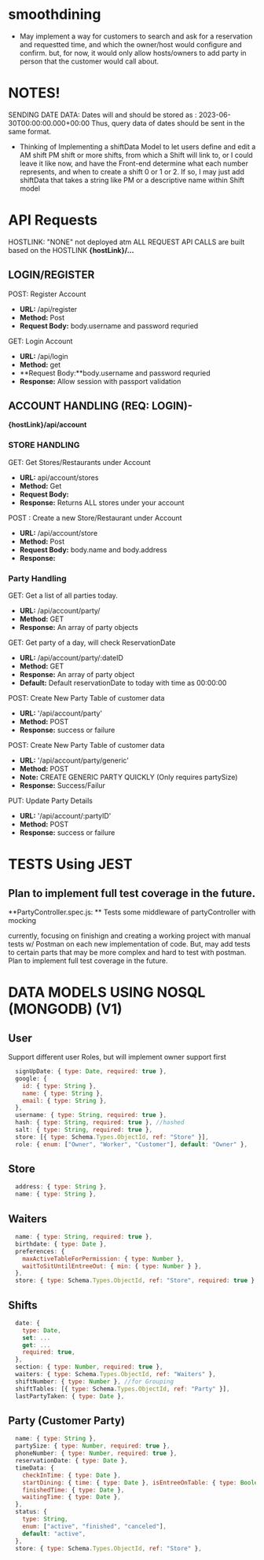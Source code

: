 # smoothdining

- May implement a way for customers to search and ask for a reservation and requestted time, and which the owner/host would configure and confirm.
  but, for now, it would only allow hosts/owners to add party in person that the customer would call about.

# NOTES!

SENDING DATE DATA: Dates will and should be stored as : 2023-06-30T00:00:00.000+00:00
Thus, query data of dates should be sent in the same format.

- Thinking of Implementing a shiftData Model to let users define and edit a AM shift PM shift or more shifts, from which a Shift will link to, or I could leave it like now, and have the Front-end determine what each number represents, and when to create a shift 0 or 1 or 2.
  If so, I may just add shiftData that takes a string like PM or a descriptive name within Shift model

# API Requests

HOSTLINK: "NONE" not deployed atm
ALL REQUEST API CALLS are built based on the HOSTLINK
**{hostLink}/...**

## LOGIN/REGISTER

POST: Register Account

- **URL:** /api/register
- **Method:** Post
- **Request Body:** body.username and password requried

GET: Login Account

- **URL:** /api/login
- **Method:** get
- **Request Body:**body.username and password requried
- **Response:** Allow session with passport validation

## ACCOUNT HANDLING (REQ: LOGIN)-

**{hostLink}/api/account**

### STORE HANDLING

GET: Get Stores/Restaurants under Account

- **URL:** api/account/stores
- **Method:** Get
- **Request Body:**
- **Response:** Returns ALL stores under your account

POST : Create a new Store/Restaurant under Account

- **URL:** /api/account/store
- **Method:** Post
- **Request Body:** body.name and body.address
- **Response:**

### Party Handling

GET: Get a list of all parties today.

- **URL:** /api/account/party/
- **Method:** GET
- **Response:** An array of party objects

GET: Get party of a day, will check ReservationDate

- **URL:** /api/account/party/:dateID
- **Method:** GET
- **Response:** An array of party object
- **Default:** Default reservationDate to today with time as 00:00:00

POST: Create New Party Table of customer data

- **URL:** '/api/account/party'
- **Method:** POST
- **Response:** success or failure

POST: Create New Party Table of customer data

- **URL:** '/api/account/party/generic'
- **Method:** POST
- **Note:** CREATE GENERIC PARTY QUICKLY (Only requires partySize)
- **Response:** Success/Failur

PUT: Update Party Details

- **URL:** '/api/account/:partyID'
- **Method:** POST
- **Response:** success or failure

# TESTS Using JEST

## Plan to implement full test coverage in the future.

**PartyController.spec.js: ** Tests some middleware of partyController with mocking

currently, focusing on finishign and creating a working project with manual tests w/ Postman on each new implementation of code.
But, may add tests to certain parts that may be more complex and hard to test with postman.
Plan to implement full test coverage in the future.

# DATA MODELS USING NOSQL (MONGODB) (V1)

## User

Support different user Roles, but will implement owner support first

```js
  signUpDate: { type: Date, required: true },
  google: {
    id: { type: String },
    name: { type: String },
    email: { type: String },
  },
  username: { type: String, required: true },
  hash: { type: String, required: true }, //hashed
  salt: { type: String, required: true },
  store: [{ type: Schema.Types.ObjectId, ref: "Store" }],
  role: { enum: ["Owner", "Worker", "Customer"], default: "Owner" },
```

## Store

```js
  address: { type: String },
  name: { type: String },
```

## Waiters

```js
  name: { type: String, required: true },
  birthdate: { type: Date },
  preferences: {
    maxActiveTableForPermission: { type: Number },
    waitToSitUntilEntreeOut: { min: { type: Number } },
  },
  store: { type: Schema.Types.ObjectId, ref: "Store", required: true },
```

## Shifts

```js
  date: {
    type: Date,
    set: ...
    get: ...
    required: true,
  },
  section: { type: Number, required: true },
  waiters: { type: Schema.Types.ObjectId, ref: "Waiters" },
  shiftNumber: { type: Number }, //for Grouping
  shiftTables: [{ type: Schema.Types.ObjectId, ref: "Party" }],
  lastPartyTaken: { type: Date },
```

## Party (Customer Party)

```js
  name: { type: String },
  partySize: { type: Number, required: true },
  phoneNumber: { type: Number, required: true },
  reservationDate: { type: Date },
  timeData: {
    checkInTime: { type: Date },
    startDining: { time: { type: Date }, isEntreeOnTable: { type: Boolean } },
    finishedTime: { type: Date },
    waitingTime: { type: Date },
  },
  status: {
    type: String,
    enum: ["active", "finished", "canceled"],
    default: "active",
  },
  store: { type: Schema.Types.ObjectId, ref: "Store" },
```
